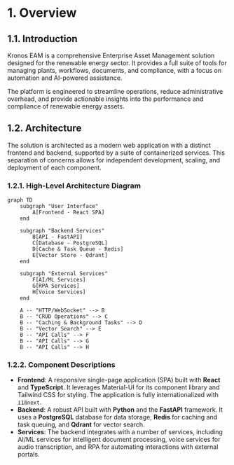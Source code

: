 # 1. Overview

## 1.1. Introduction

Kronos EAM is a comprehensive Enterprise Asset Management solution designed for the renewable energy sector. It provides a full suite of tools for managing plants, workflows, documents, and compliance, with a focus on automation and AI-powered assistance.

The platform is engineered to streamline operations, reduce administrative overhead, and provide actionable insights into the performance and compliance of renewable energy assets.

## 1.2. Architecture

The solution is architected as a modern web application with a distinct frontend and backend, supported by a suite of containerized services. This separation of concerns allows for independent development, scaling, and deployment of each component.

### 1.2.1. High-Level Architecture Diagram

```mermaid
graph TD
    subgraph "User Interface"
        A[Frontend - React SPA]
    end

    subgraph "Backend Services"
        B[API - FastAPI]
        C[Database - PostgreSQL]
        D[Cache & Task Queue - Redis]
        E[Vector Store - Qdrant]
    end

    subgraph "External Services"
        F[AI/ML Services]
        G[RPA Services]
        H[Voice Services]
    end

    A -- "HTTP/WebSocket" --> B
    B -- "CRUD Operations" --> C
    B -- "Caching & Background Tasks" --> D
    B -- "Vector Search" --> E
    B -- "API Calls" --> F
    B -- "API Calls" --> G
    B -- "API Calls" --> H
```

### 1.2.2. Component Descriptions

*   **Frontend**: A responsive single-page application (SPA) built with **React** and **TypeScript**. It leverages Material-UI for its component library and Tailwind CSS for styling. The application is fully internationalized with `i18next`.
*   **Backend**: A robust API built with **Python** and the **FastAPI** framework. It uses a **PostgreSQL** database for data storage, **Redis** for caching and task queuing, and **Qdrant** for vector search.
*   **Services**: The backend integrates with a number of services, including AI/ML services for intelligent document processing, voice services for audio transcription, and RPA for automating interactions with external portals.
